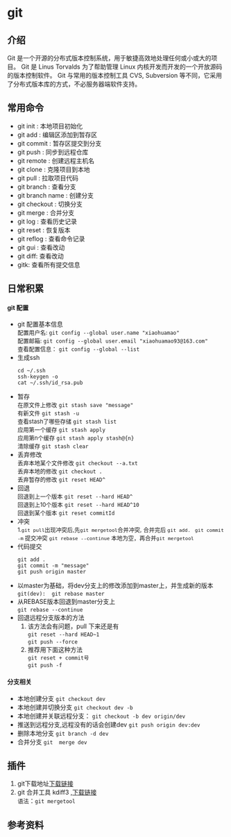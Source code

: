 # git
## 介绍
Git 是一个开源的分布式版本控制系统，用于敏捷高效地处理任何或小或大的项目。
Git 是 Linus Torvalds 为了帮助管理 Linux 内核开发而开发的一个开放源码的版本控制软件。
Git 与常用的版本控制工具 CVS, Subversion 等不同，它采用了分布式版本库的方式，不必服务器端软件支持。
## 常用命令
- git init : 本地项目初始化
- git add : 编辑区添加到暂存区
- git commit : 暂存区提交到分支
- git push : 同步到远程仓库
- git remote : 创建远程主机名
- git clone : 克隆项目到本地
- git pull : 拉取项目代码
- git branch : 查看分支
- git branch name : 创建分支
- git checkout : 切换分支
- git merge : 合并分支
- git log : 查看历史记录
- git reset : 恢复版本
- git reflog : 查看命令记录
- git gui : 查看改动
- git diff: 查看改动
- gitk: 查看所有提交信息

## 日常积累
#### git 配置
- git 配置基本信息  
    <font size=2>配置用户名: </font>`git config --global user.name "xiaohuamao"`  
    <font size=2>配置邮箱: </font>`git config --global user.email "xiaohuamao93@163.com"`  
    <font size=2>查看配置信息：</font> `git config --global --list`  
- 生成ssh 
    ```
    cd ~/.ssh 
    ssh-keygen -o  
    cat ~/.ssh/id_rsa.pub
    ```
- 暂存  
    <font size=2>在原文件上修改</font> `git stash save "message"`  
    <font size=2>有新文件</font> `git stash -u`  
    <font size=2>查看stash了哪些存储</font> `git stash list`  
    <font size=2>应用第一个缓存</font> `git stash apply`  
    <font size=2>应用第n个缓存</font> `git stash apply stash@{n} `  
    <font size=2>清除缓存</font> `git stash clear `
- 丢弃修改  
    <font size=2>丢弃本地某个文件修改</font> `git checkout --a.txt`  
    <font size=2>丢弃本地的修改</font> `git checkout .`  
    <font size=2>丢弃暂存的修改</font> `git reset HEAD^`
- 回退  
    <font size=2>回退到上一个版本</font> `git reset --hard HEAD^`  
    <font size=2>回退到上10个版本</font> `git reset --hard HEAD^10`  
    <font size=2>回退到某个版本</font> `git reset commitId`
- 冲突  
    <font size=2>1.`git pull`出现冲突后,先`git mergetool`合并冲突,
    合并完后 `git add. ` `git commit -m`  提交冲突  `git rebase --continue`
    本地为空，再合并`git mergetool` </font> 
- 代码提交
    ```
    git add .
    git commit -m "message"
    git push origin master
    ```
- 以master为基础，将dev分支上的修改添加到master上，并生成新的版本  
    `git(dev):  git rebase master`
- 从REBASE版本回退到master分支上  
    `git rebase --continue`
- 回退远程分支版本的方法  
    1. 该方法会有问题，pull 下来还是有  
        `git reset --hard HEAD~1`  
        `git push --force`
    2. 推荐用下面这种方法  
        `git reset + commit号`  
        `git push -f`
#### 分支相关
- 本地创建分支  `git checkout dev`
- 本地创建并切换分支 `git checkout dev -b`
- 本地创建并关联远程分支： `git checkout -b dev origin/dev`
- 推送到远程分支,远程没有的话会创建dev  `git push origin dev:dev`
- 删除本地分支  `git branch -d dev`
- 合并分支
    `git  merge dev`

## 插件
1. git下载地址[下载链接](https://git-scm.com/download/win)<br/>
2. git 合并工具 kdiff3 ,[下载链接](https://sourceforge.net/projects/kdiff3/files/)  
<font size=2>语法</font>：`git mergetool`
## 参考资料
